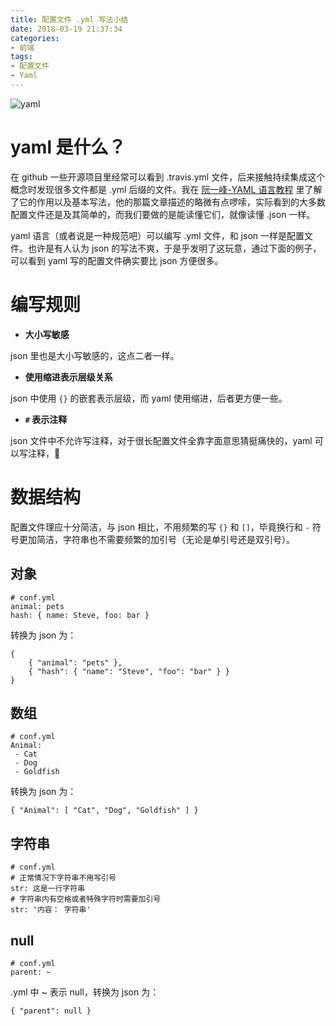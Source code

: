 ```yaml
---
title: 配置文件 .yml 写法小结
date: 2018-03-19 21:37:34
categories:
- 前端
tags:
- 配置文件
- Yaml
---
```


![yaml](https://gitee.com/uploads/images/2018/0319/214332_5f678f5c_1623141.png "屏幕截图.png")

# yaml 是什么？

在 github 一些开源项目里经常可以看到 .travis.yml 文件，后来接触持续集成这个概念时发现很多文件都是 .yml 后缀的文件。我在 [阮一峰-YAML 语言教程](http://www.ruanyifeng.com/blog/2016/07/yaml.html) 里了解了它的作用以及基本写法，他的那篇文章描述的略微有点啰嗦，实际看到的大多数配置文件还是及其简单的，而我们要做的是能读懂它们，就像读懂 .json 一样。

yaml 语言（或者说是一种规范吧）可以编写 .yml 文件，和 json 一样是配置文件。也许是有人认为 json 的写法不爽，于是乎发明了这玩意，通过下面的例子，可以看到 yaml 写的配置文件确实要比 json 方便很多。

# 编写规则

- **大小写敏感**

json 里也是大小写敏感的，这点二者一样。

- **使用缩进表示层级关系**

json 中使用 `{}` 的嵌套表示层级，而 yaml 使用缩进，后者更方便一些。

- **`#` 表示注释**

json 文件中不允许写注释，对于很长配置文件全靠字面意思猜挺痛快的，yaml 可以写注释，:100:

# 数据结构

配置文件理应十分简洁，与 json 相比，不用频繁的写 `{}` 和 `[]`，毕竟换行和 `-` 符号更加简洁，字符串也不需要频繁的加引号（无论是单引号还是双引号）。

## 对象

```
# conf.yml
animal: pets
hash: { name: Steve, foo: bar }
```

转换为 json 为：

```
{
    { "animal": "pets" },
    { "hash": { "name": "Steve", "foo": "bar" } }
}
```

## 数组

```
# conf.yml
Animal:
 - Cat
 - Dog
 - Goldfish
```

转换为 json 为：

```
{ "Animal": [ "Cat", "Dog", "Goldfish" ] }
```

## 字符串

```
# conf.yml
# 正常情况下字符串不用写引号
str: 这是一行字符串
# 字符串内有空格或者特殊字符时需要加引号
str: '内容： 字符串'
```

## null

```
# conf.yml
parent: ~
```

.yml 中 ~ 表示 null，转换为 json 为：

```
{ "parent": null }
```


























